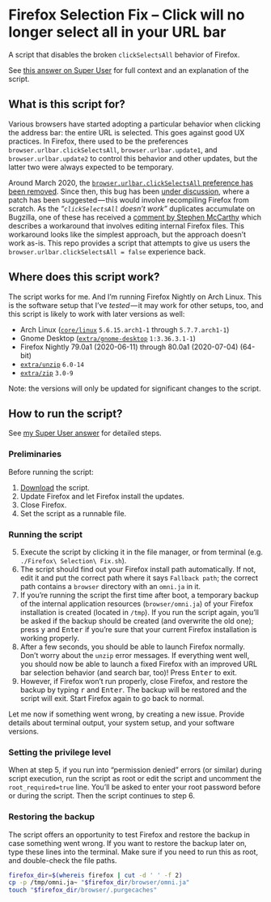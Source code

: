 # Firefox Selection Fix – Click will no longer select all in your URL bar

A script that disables the broken `clickSelectsAll` behavior of Firefox.

See [this answer on Super User][super-user] for full context and an explanation of the script.

## What is this script for?

Various browsers have started adopting a particular behavior when clicking the address bar: the entire URL is selected.
This goes against good UX practices.
In Firefox, there used to be the preferences `browser.urlbar.clickSelectsAll`, `browser.urlbar.update1`, and `browser.urlbar.update2` to control this behavior and other updates, but the latter two were always expected to be temporary.

Around March 2020, the [`browser.urlbar.clickSelectsAll` preference has been removed][regression-bug].
Since then, this bug has been [under discussion][bug], where a patch has been suggested — this would involve recompiling Firefox from scratch.
As the _“`clickSelectsAll` doesn’t work”_ duplicates accumulate on Bugzilla, one of these has received a [comment by Stephen McCarthy][bugzilla-workaround] which describes a workaround that involves editing internal Firefox files.
This workaround looks like the simplest approach, but the approach doesn’t work as-is.
This repo provides a script that attempts to give us users the `browser.urlbar.clickSelectsAll = false` experience back.

## Where does this script work?

The script works for me.
And I’m running Firefox Nightly on Arch Linux.
This is the software setup that I’ve _tested_ — it may work for other setups, too, and this script is likely to work with later versions as well:

* Arch Linux ([`core/linux`][linux] `5.6.15.arch1-1` through `5.7.7.arch1-1`)
* Gnome Desktop ([`extra/gnome-desktop`][gnome-desktop] `1:3.36.3.1-1`)
* Firefox Nightly 79.0a1 (2020-06-11) through 80.0a1 (2020-07-04) (64-bit)
* [`extra/unzip`][unzip] `6.0-14`
* [`extra/zip`][zip] `3.0-9`

Note: the versions will only be updated for significant changes to the script.

## How to run the script?

See [my Super User answer][super-user] for detailed steps.

### Preliminaries

Before running the script:

1. [Download][sh] the script.
2. Update Firefox and let Firefox install the updates.
3. Close Firefox.
4. Set the script as a runnable file.

### Running the script

5. Execute the script by clicking it in the file manager, or from terminal (e.g. `./Firefox\ Selection\ Fix.sh`).
6. The script should find out your Firefox install path automatically.
   If not, edit it and put the correct path where it says `Fallback path`; the correct path contains a `browser` directory with an `omni.ja` in it.
7. If you’re running the script the first time after boot, a temporary backup of the internal application resources (`browser/omni.ja`) of your Firefox installation is created (located in `/tmp`).
   If you run the script again, you’ll be asked if the backup should be created (and overwrite the old one); press <kbd>y</kbd> and <kbd>Enter</kbd> if you’re sure that your current Firefox installation is working properly.
8. After a few seconds, you should be able to launch Firefox normally.
   Don’t worry about the `unzip` error messages.
   If everything went well, you should now be able to launch a fixed Firefox with an improved URL bar selection behavior (and search bar, too)!
   Press <kbd>Enter</kbd> to exit.
9. However, if Firefox won’t run properly, close Firefox, and restore the backup by typing <kbd>r</kbd> and <kbd>Enter</kbd>.
   The backup will be restored and the script will exit.
   Start Firefox again to go back to normal.

Let me now if something went wrong, by creating a new issue.
Provide details about terminal output, your system setup, and your software versions.

### Setting the privilege level

When at step 5, if you run into “permission denied” errors (or similar) during script execution, run the script as root or edit the script and uncomment the `root_required=true` line.
You’ll be asked to enter your root password before or during the script.
Then the script continues to step 6.

### Restoring the backup

The script offers an opportunity to test Firefox and restore the backup in case something went wrong.
If you want to restore the backup later on, type these lines into the terminal.
Make sure if you need to run this as root, and double-check the file paths.

```sh
firefox_dir=$(whereis firefox | cut -d ' ' -f 2)
cp -p /tmp/omni.ja~ "$firefox_dir/browser/omni.ja"
touch "$firefox_dir/browser/.purgecaches"
```


  [super-user]: https://superuser.com/a/1559926/751213
  [regression-bug]: https://bugzilla.mozilla.org/show_bug.cgi?id=333714
  [bug]: https://bugzilla.mozilla.org/show_bug.cgi?id=1621570
  [bugzilla-workaround]: https://bugzilla.mozilla.org/show_bug.cgi?id=1643973#c6
  [sh]: https://raw.githubusercontent.com/SebastianSimon/firefox-selection-fix/master/Firefox%20Selection%20Fix.sh
  [linux]: https://www.archlinux.org/packages/core/x86_64/linux/
  [gnome-desktop]: https://www.archlinux.org/packages/extra/x86_64/gnome-desktop/
  [unzip]: https://www.archlinux.org/packages/extra/x86_64/unzip/
  [zip]: https://www.archlinux.org/packages/extra/x86_64/zip/
